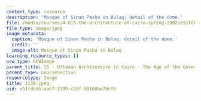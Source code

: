 ```yaml
---
content_type: resource
description: 'Mosque of Sinan Pasha in Bulaq: detail of the dome.'
file: /media/courses/4-615-the-architecture-of-cairo-spring-2002/e51fdb9baa672199c20f98168be70cf9_1139.jpeg
file_type: image/jpeg
image_metadata:
  caption: 'Mosque of Sinan Pasha in Bulaq: detail of the dome.'
  credit: ''
  image-alt: Mosque of Sinan Pasha in Bulaq
learning_resource_types: []
ocw_type: OCWImage
parent_title: 15 - Ottoman Architecture in Cairo - The Age of the Governors
parent_type: CourseSection
resourcetype: Image
title: 1139.jpeg
uid: e51fdb9b-aa67-2199-c20f-98168be70cf9
---
```


